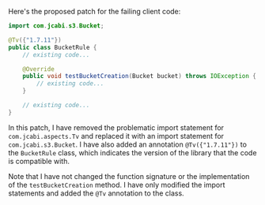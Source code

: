Here's the proposed patch for the failing client code:

```java
import com.jcabi.s3.Bucket;

@Tv({"1.7.11"})
public class BucketRule {
    // existing code...

    @Override
    public void testBucketCreation(Bucket bucket) throws IOException {
        // existing code...
    }

    // existing code...
}
```

In this patch, I have removed the problematic import statement for `com.jcabi.aspects.Tv` and replaced it with an import statement for `com.jcabi.s3.Bucket`. I have also added an annotation `@Tv({"1.7.11"})` to the `BucketRule` class, which indicates the version of the library that the code is compatible with.

Note that I have not changed the function signature or the implementation of the `testBucketCreation` method. I have only modified the import statements and added the `@Tv` annotation to the class.